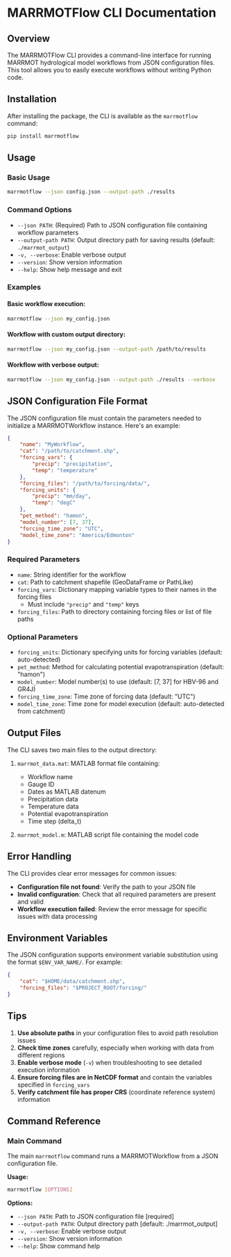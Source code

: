 # MARRMOTFlow CLI Documentation

## Overview

The MARRMOTFlow CLI provides a command-line interface for running MARRMOT hydrological model workflows from JSON configuration files. This tool allows you to easily execute workflows without writing Python code.

## Installation

After installing the package, the CLI is available as the `marrmotflow` command:

```bash
pip install marrmotflow
```

## Usage

### Basic Usage

```bash
marrmotflow --json config.json --output-path ./results
```

### Command Options

- `--json PATH`: (Required) Path to JSON configuration file containing workflow parameters
- `--output-path PATH`: Output directory path for saving results (default: `./marrmot_output`)
- `-v, --verbose`: Enable verbose output
- `--version`: Show version information
- `--help`: Show help message and exit

### Examples

#### Basic workflow execution:
```bash
marrmotflow --json my_config.json
```

#### Workflow with custom output directory:
```bash
marrmotflow --json my_config.json --output-path /path/to/results
```

#### Workflow with verbose output:
```bash
marrmotflow --json my_config.json --output-path ./results --verbose
```

## JSON Configuration File Format

The JSON configuration file must contain the parameters needed to initialize a MARRMOTWorkflow instance. Here's an example:

```json
{
    "name": "MyWorkflow",
    "cat": "/path/to/catchment.shp",
    "forcing_vars": {
        "precip": "precipitation",
        "temp": "temperature"
    },
    "forcing_files": "/path/to/forcing/data/",
    "forcing_units": {
        "precip": "mm/day",
        "temp": "degC"
    },
    "pet_method": "hamon",
    "model_number": [7, 37],
    "forcing_time_zone": "UTC",
    "model_time_zone": "America/Edmonton"
}
```

### Required Parameters

- `name`: String identifier for the workflow
- `cat`: Path to catchment shapefile (GeoDataFrame or PathLike)
- `forcing_vars`: Dictionary mapping variable types to their names in the forcing files
  - Must include `"precip"` and `"temp"` keys
- `forcing_files`: Path to directory containing forcing files or list of file paths

### Optional Parameters

- `forcing_units`: Dictionary specifying units for forcing variables (default: auto-detected)
- `pet_method`: Method for calculating potential evapotranspiration (default: "hamon")
- `model_number`: Model number(s) to use (default: [7, 37] for HBV-96 and GR4J)
- `forcing_time_zone`: Time zone of forcing data (default: "UTC")
- `model_time_zone`: Time zone for model execution (default: auto-detected from catchment)

## Output Files

The CLI saves two main files to the output directory:

1. `marrmot_data.mat`: MATLAB format file containing:
   - Workflow name
   - Gauge ID
   - Dates as MATLAB datenum
   - Precipitation data
   - Temperature data
   - Potential evapotranspiration
   - Time step (delta_t)

2. `marrmot_model.m`: MATLAB script file containing the model code

## Error Handling

The CLI provides clear error messages for common issues:

- **Configuration file not found**: Verify the path to your JSON file
- **Invalid configuration**: Check that all required parameters are present and valid
- **Workflow execution failed**: Review the error message for specific issues with data processing

## Environment Variables

The JSON configuration supports environment variable substitution using the format `$ENV_VAR_NAME/`. For example:

```json
{
    "cat": "$HOME/data/catchment.shp",
    "forcing_files": "$PROJECT_ROOT/forcing/"
}
```

## Tips

1. **Use absolute paths** in your configuration files to avoid path resolution issues
2. **Check time zones** carefully, especially when working with data from different regions
3. **Enable verbose mode** (`-v`) when troubleshooting to see detailed execution information
4. **Ensure forcing files are in NetCDF format** and contain the variables specified in `forcing_vars`
5. **Verify catchment file has proper CRS** (coordinate reference system) information

## Command Reference

### Main Command

The main `marrmotflow` command runs a MARRMOTWorkflow from a JSON configuration file.

**Usage:**
```bash
marrmotflow [OPTIONS]
```

**Options:**
- `--json PATH`: Path to JSON configuration file [required]
- `--output-path PATH`: Output directory path [default: ./marrmot_output]
- `-v, --verbose`: Enable verbose output
- `--version`: Show version information
- `--help`: Show command help
